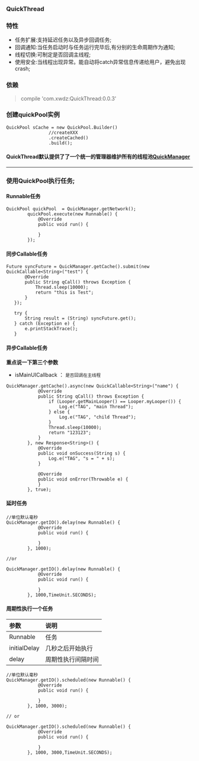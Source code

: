 ### QuickThread

### 特性

- 任务扩展:支持延迟任务以及异步回调任务;
- 回调通知:当任务启动时与任务运行完毕后,有分别的生命周期作为通知;
- 线程切换:可制定是否回调主线程;
- 使用安全:当线程出现异常。能自动将catch异常信息传递给用户，避免出现crash;


### 依赖
> compile 'com.xwdz:QuickThread:0.0.3'

### 创建quickPool实例
```
QuickPool sCache = new QuickPool.Builder()
                //createXXX
                .createCached()
                .build();
```

#### QuickThread默认提供了了一个统一的管理器维护所有的线程池[QuickManager](https://github.com/xwdz/QuickThread/blob/master/mylibrary/src/main/java/com/github/xwdz/quickthread/QuickManager.java)

----

### 使用QuickPool执行任务;

####  Runnable任务

```
QuickPool quickPool  = QuickManager.getNetwork();
        quickPool.execute(new Runnable() {
            @Override
            public void run() {
                
            }
        });
```

#### 同步Callable任务

```
Future syncFuture = QuickManager.getCache().submit(new QuickCallable<String>("test") {
       @Override
       public String qCall() throws Exception {
           Thread.sleep(10000);
           return "this is Test";
       }
   });

   try {
       String result = (String) syncFuture.get();
   } catch (Exception e) {
       e.printStackTrace();
   }
```

#### 异步Callable任务

**重点说一下第三个参数**

- isMainUICallback ： `是否回调在主线程`

```
QuickManager.getCache().async(new QuickCallable<String>("name") {
            @Override
            public String qCall() throws Exception {
                if (Looper.getMainLooper() == Looper.myLooper()) {
                    Log.e("TAG", "main Thread");
                } else {
                    Log.e("TAG", "child Thread");
                }
                Thread.sleep(10000);
                return "123123";
            }
        }, new Response<String>() {
            @Override
            public void onSuccess(String s) {
                Log.e("TAG", "s = " + s);
            }

            @Override
            public void onError(Throwable e) {
            }
        }, true);
```

#### 延时任务

```
//单位默认毫秒
QuickManager.getIO().delay(new Runnable() {
            @Override
            public void run() {

            }
        }, 1000);

//or

QuickManager.getIO().delay(new Runnable() {
            @Override
            public void run() {

            }
        }, 1000,TimeUnit.SECONDS);

```

#### 周期性执行一个任务

|参数|说明|
|:--|:--|
| Runnable | 任务 |
| initialDelay | 几秒之后开始执行 |
| delay | 周期性执行间隔时间 |

```
//单位默认毫秒
QuickManager.getIO().scheduled(new Runnable() {
            @Override
            public void run() {

            }
        }, 1000, 3000);
        
// or

QuickManager.getIO().scheduled(new Runnable() {
            @Override
            public void run() {

            }
        }, 1000, 3000,TimeUnit.SECONDS);
```



